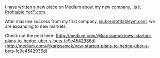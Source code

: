 I have written a new piece on Medium about my new company, ['Is it Profitable Yet?'.com](http://isitprofitableyet.com).

After massive success from my first company, [isuberprofitableyet.com](http://isuberprofitableyet.com), we are expanding to new markets. 

Check out the post here: [http://medium.com/@karissamck/new-startup-plans-to-hedge-uber-s-bets-fc9e4542936d](http://medium.com/@karissamck/new-startup-plans-to-hedge-uber-s-bets-fc9e4542936d)
